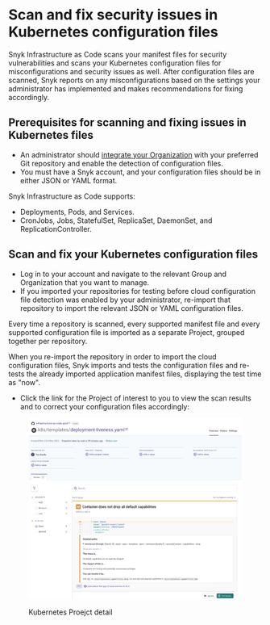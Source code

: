 # Scan and fix security issues in Kubernetes configuration files

Snyk Infrastructure as Code scans your manifest files for security vulnerabilities and scans your Kubernetes configuration files for misconfigurations and security issues as well. After configuration files are scanned, Snyk reports on any misconfigurations based on the settings your administrator has implemented and makes recommendations for fixing accordingly.

## Prerequisites for scanning and fixing issues in Kubernetes files

* An administrator should [integrate your Organization](../scan-terraform-files/configure-your-integration-to-find-security-issues-in-your-terraform-files-current-iac.md) with your preferred Git repository and enable the detection of configuration files.
* You must have a Snyk account, and your configuration files should be in either JSON or YAML format.

Snyk Infrastructure as Code supports:

* Deployments, Pods, and Services.
* CronJobs, Jobs, StatefulSet, ReplicaSet, DaemonSet, and ReplicationController.

## Scan and fix your Kubernetes configuration files

* Log in to your account and navigate to the relevant Group and Organization that you want to manage.
* If you imported your repositories for testing before cloud configuration file detection was enabled by your administrator, re-import that repository to import the relevant JSON or YAML configuration files.

Every time a repository is scanned, every supported manifest file and every supported configuration file is imported as a separate Project, grouped together per repository.

When you re-import the repository in order to import the cloud configuration files, Snyk imports and tests the configuration files and re-tests the already imported application manifest files, displaying the test time as "now".

* Click the link for the Project of interest to you to view the scan results and to correct your configuration files accordingly:

<figure><img src="../../../../.gitbook/assets/image (343) (1).png" alt="Kubernetes Proejct detail"><figcaption><p>Kubernetes Proejct detail</p></figcaption></figure>
